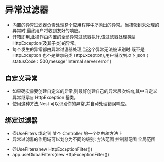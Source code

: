 # 异常过滤器

- 内置的异常过滤器负责处理整个应用程序中所抛出的异常。当捕获到未处理的异常时,最终用户将收到友好的响应。
- 开箱即用,此操作由内置的全局异常过滤器执行,该过滤器处理类型 HttpException(及其子类)的异常。
- 每个发生的异常都由异常过滤器处理,当这个异常无法被识别时(既不是 HttpException 也不是继承的类 HttpException),用户将收到以下 json { statusCode：500,messge:'Internal server error'}

## 自定义异常

- 如果确实需要创建自定义的异常,则最好创建自己的异常层次结构,其中自定义异常继承自 HttpException 基类。
- 使用这种方法,Nest 可以识别你的异常,并自动处理错误响应。

## 绑定过滤器

- @UseFilters 绑定到 某个 Controller 的一个路由和方法上
- 异常过滤器的作用域可以划分为不同的级别: 方法范围 控制器范围 全局范围

* @UseFilters(new HttpExceptionFilter())
* app.useGlobalFilters(new HttpExceptionFilter())
